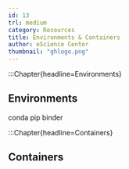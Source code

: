 ```yaml
---
id: 13
trl: medium
category: Resources
title: Environments & Containers
author: eScience Center
thumbnail: "ghlogo.png"
---
```


:::Chapter{headline=Environments}
## Environments

conda
pip
binder


:::Chapter{headline=Containers}
## Containers
